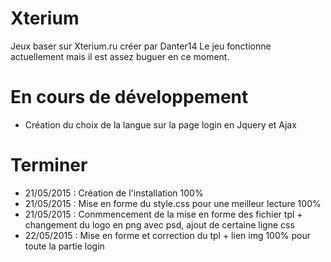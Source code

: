 ﻿# Xterium
Jeux baser sur Xterium.ru créer par Danter14
Le jeu fonctionne actuellement mais il est assez buguer en ce moment.

# En cours de développement
- Création du choix de la langue sur la page login en Jquery et Ajax

# Terminer
- 21/05/2015 : Création de l'installation 100%
- 21/05/2015 : Mise en forme du style.css pour une meilleur lecture 100%
- 21/05/2015 : Conmmencement de la mise en forme des fichier tpl + changement du logo en png avec psd, ajout de certaine ligne css
- 22/05/2015 : Mise en forme et correction du tpl + lien img 100% pour toute la partie login
